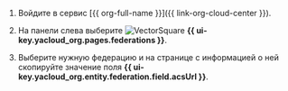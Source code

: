 1. Войдите в сервис [{{ org-full-name }}]({{ link-org-cloud-center }}).

1. На панели слева выберите ![VectorSquare](../../_assets/console-icons/vector-square.svg) **{{ ui-key.yacloud_org.pages.federations }}**.

1. Выберите нужную федерацию и на странице с информацией о ней скопируйте значение поля **{{ ui-key.yacloud_org.entity.federation.field.acsUrl }}**.